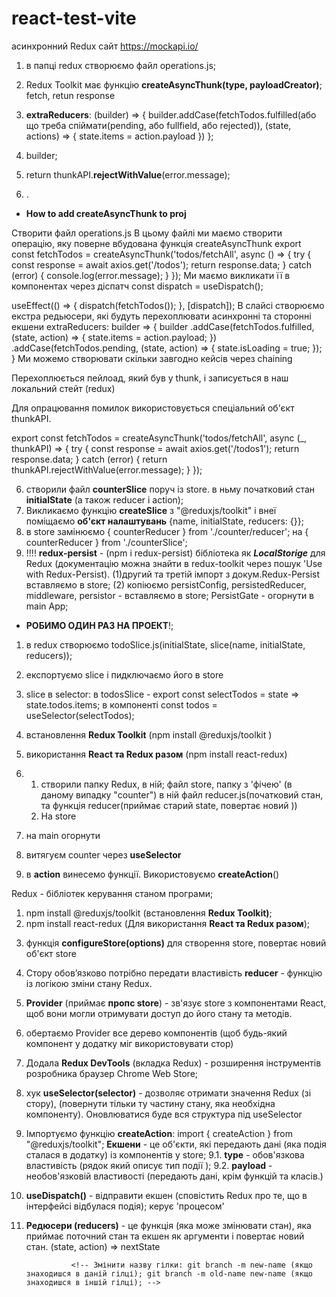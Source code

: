 # react-test-vite

<!-- 7 модуль - 1 частина -->

асинхронний Redux сайт https://mockapi.io/

1.  в папці redux створюємо файл operations.js;
2.  Redux Toolkit має функцію **createAsyncThunk(type, payloadCreator)**; fetch,
    retun response
3.  **extraReducers**: (builder) => { builder.addCase(fetchTodos.fulfilled(або
    що треба спіймати(pending, або fullfield, або rejected)), (state, actions)
    => { state.items = action.payload }) };
4.  builder;
5.  return thunkAPI.**rejectWithValue**(error.message);

6.  . <!--**\*\***-- План --**\*\*\*** -->

- **How to add createAsyncThunk to proj**

Створити файл operations.js В цьому файлі ми маємо створити операцію, яку
поверне вбудована функція createAsyncThunk export const fetchTodos =
createAsyncThunk('todos/fetchAll', async () => { try { const response = await
axios.get('/todos'); return response.data; } catch (error) {
console.log(error.message); } }); Ми маємо викликати її в компонентах через
діспатч const dispatch = useDispatch();

useEffect(() => { dispatch(fetchTodos()); }, [dispatch]); В слайсі створюємо
екстра редьюсери, які будуть перехоплювати асинхронні та сторонні екшени
extraReducers: builder => { builder .addCase(fetchTodos.fulfilled, (state,
action) => { state.items = action.payload; }) .addCase(fetchTodos.pending,
(state, action) => { state.isLoading = true; }); } Ми можемо створювати скільки
завгодно кейсів через chaining

Перехоплюється пейлоад, який був у thunk, і записується в наш локальний стейт
(redux)

Для опрацювання помилок використовується спеціальний об'єкт thunkAPI.

export const fetchTodos = createAsyncThunk('todos/fetchAll', async (\_,
thunkAPI) => { try { const response = await axios.get('/todos1'); return
response.data; } catch (error) { return thunkAPI.rejectWithValue(error.message);
} }); <!--  -->

<!-- ===========6 модуль - 2 частина==========================  -->

6.  створили файл **counterSlice** поруч із store. в ньму початковий стан
    **initialState** (а також reducer і action);
7.  Викликаємо функцію **createSlice** з "@reduxjs/toolkit" і внеї поміщаємо
    **об'єкт налаштувань** {name, initialState, reducers: {}};
8.  в store замінюємо { counterReducer } from './counter/reducer'; на {
    counterReducer } from './counterSlice';
9.  !!!! **redux-persist** - (npm i redux-persist) бібліотека як
    **_LocalStorige_** для Redux (документацію можна знайти в redux-toolkit
    через пошук 'Use with Redux-Persist). (1)другий та третій імпорт з
    докум.Redux-Persist вставляємо в store; (2) копіюємо persistConfig,
    persistedReducer, middleware, persistor - вставляємо в store; PersistGate -
    огорнути в main App;

- **РОБИМО ОДИН РАЗ НА ПРОЕКТ**!;

<!-- =====Todo==== -->

1. в redux створюємо todoSlice.js(initialState, slice(name, initialState,
   reducers));
2. експортуємо slice і пидключаємо його в store
3. slice в selector: в todosSlice - export const selectTodos = state =>
   state.todos.items; в компоненті const todos = useSelector(selectTodos);
   <!--  -->
   <!--  -->
   <!-- ===========6 модуль - 1 частина========================== -->

4. встановлення **Redux Toolkit** (npm install @reduxjs/toolkit )
5. використання **React та Redux разом** (npm install react-redux)
6. 1. створили папку Redux, в ній; файл store, папку з 'фічею' (в даному випадку
      "counter") в ній файл reducer.js(початковий стан, та функція
      reducer(приймає старий state, повертає новий ))
   2. На store
7. на main огорнути **<Provider store={store}>**
8. витягуєм counter через **useSelector**
9. в **action** винесемо функції. Використовуємо **createAction**()
<!-- =9=9=9=9=9=9=9=99=9=9=9=9=9=9=9=9=9=9=9=9 -->

Redux - бібліотек керування станом програми;

1.  npm install @reduxjs/toolkit (встановлення **Redux Toolkit)**;
2.  npm install react-redux (Для використання **React та Redux разом**);
<!--  -->
3.  функція **configureStore(options)** для створення store, повертає новий
    об'єкт store
4.  Стору обов’язково потрібно передати властивість **reducer** - функцію із
    логікою зміни стану Redux.
5.  **Provider** (приймає **пропс store**) - зв'язує store з компонентами React,
    щоб вони могли отримувати доступ до його стану та методів.
6.  обертаємо Provider все дерево компонентів (щоб будь-який компонент у додатку
    міг використовувати стор)
7.  Додала **Redux DevTools** (вкладка Redux) - розширення інструментів
    розробника браузер Chrome Web Store;
8.  хук **useSelector(selector)** - дозволяє отримати значення Redux (зі стору),
    (повернути тільки ту частину стану, яка необхідна компоненту). Оновлюватися
    буде вся структура під useSelector
9.  Імпортуємо функцію **createAction**: import { createAction } from
    "@reduxjs/toolkit"; **Екшени** - це об'єкти, які передають дані (яка подія
    сталася в додатку) із компонентів у store; 9.1. **type** - обов'язкова
    властивість (рядок який описує тип події ); 9.2. **payload** -
    необов'язковій властивості (передають дані, крім функцій та класів.)
    <!-- const reduxAction = {
      type: "Action type",
      payload: "Payload value",
    }; -->
10. **useDispatch()** - відправити екшен (сповістить Redux про те, що в
    інтерфейсі відбулася подія); керує 'процесом'

    <!-- 1-10: Ми спроектували стан програми, пов'язали компоненти та стор, додали відправлення екшенів.  -->

<!--  логіка зміни стану Redux. -->

11. **Редюсери (reducers)** - це функція (яка може змінювати стан), яка приймає
    поточний стан та екшен як аргументи і повертає новий стан. (state, action)
    => nextState
       <!-- rafce - 'розгорнути' компонент -->

                  <!-- Змінити назву гілки: git branch -m new-name (якщо знаходишся в даній гілці); git branch -m old-name new-name (якщо знаходишся в іншій гілці); -->
